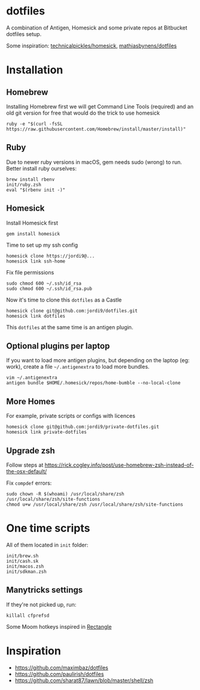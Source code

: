 dotfiles
========

A combination of Antigen, Homesick and some private repos at Bitbucket dotfiles setup. 

Some inspiration: [technicalpickles/homesick](http://www.github.com/technicalpickles/homesick), [mathiasbynens/dotfiles](http://www.github.com/mathiasbynens/dotfiles)

# Installation 

## Homebrew

Installing Homebrew first we will get Command Line Tools (required) and an old git version for free that would do the trick to use homesick

    ruby -e "$(curl -fsSL https://raw.githubusercontent.com/Homebrew/install/master/install)"

## Ruby

Due to newer ruby versions in macOS, gem needs sudo (wrong) to run. Better install ruby ourselves:

    brew install rbenv
    init/ruby.zsh
    eval "$(rbenv init -)"

## Homesick

Install Homesick first

    gem install homesick

Time to set up my ssh config

    homesick clone https://jordi9@...
    homesick link ssh-home

Fix file permissions

    sudo chmod 600 ~/.ssh/id_rsa
    sudo chmod 600 ~/.ssh/id_rsa.pub

Now it's time to clone this `dotfiles` as a Castle

    homesick clone git@github.com:jordi9/dotfiles.git
    homesick link dotfiles

This `dotfiles` at the same time is an antigen plugin.

## Optional plugins per laptop

If you want to load more antigen plugins, but depending on the laptop (eg: work), create a file `~/.antigenextra` to load more bundles.

    vim ~/.antigenextra
    antigen bundle $HOME/.homesick/repos/home-bumble --no-local-clone

## More Homes

For example, private scripts or configs with licences

    homesick clone git@github.com:jordi9/private-dotfiles.git
    homesick link private-dotfiles

## Upgrade zsh

Follow steps at https://rick.cogley.info/post/use-homebrew-zsh-instead-of-the-osx-default/

Fix `compdef` errors:

    sudo chown -R $(whoami) /usr/local/share/zsh /usr/local/share/zsh/site-functions
    chmod u+w /usr/local/share/zsh /usr/local/share/zsh/site-functions

# One time scripts

All of them located in `init` folder:

    init/brew.sh
    init/cash.sk
    init/macos.zsh
    init/sdkman.zsh

## Manytricks settings

If they're not picked up, run:

    killall cfprefsd

Some Moom hotkeys inspired in [Rectangle](https://github.com/rxhanson/Rectangle)

# Inspiration

* https://github.com/maximbaz/dotfiles
* https://github.com/paulirish/dotfiles
* https://github.com/sharat87/lawn/blob/master/shell/zsh
